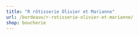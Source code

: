 ```yaml
---
title: "R rôtisserie Olivier et Marianne"
url: /bordeaux/r-rotisserie-olivier-et-marianne/
shop: boucherie
---
```

